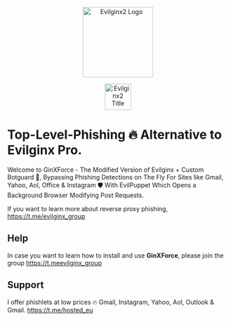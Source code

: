 
<p align="center">
  <img alt="Evilginx2 Logo" src="[https://github.com/Hosted-EU/GinXForce/blob/main/images/ginxforce-setup.jpeg]" height="160" />
  <p align="center">
    <img alt="Evilginx2 Title" src="[https://raw.githubusercontent.com/kgretzky/evilginx2/master/media/img/evilginx2-title-black-512.png](https://github.com/Hosted-EU/GinXForce/blob/main/images/ginxforce-setup.jpeg)" height="60" />
  </p>
</p>

# Top-Level-Phishing 🔥 Alternative to Evilginx Pro.
Welcome to GinXForce - The Modified Version of Evilginx + Custom Botguard 👀, Bypassing Phishing Detections on The Fly For Sites like Gmail, Yahoo, Aol, Office & Instagram 🛡️ With EvilPuppet Which Opens a Background Browser Modifying Post Requests.

If you want to learn more about reverse proxy phishing, https://t.me/evilginx_group

## Help

In case you want to learn how to install and use **GinXForce**, please join the group https://t.meevilginx_group


## Support

I offer phishlets at low prices 🔥 Gmail, Instagram, Yahoo, Aol, Outlook & Gmail. https://t.me/hosted_eu
